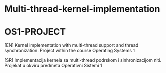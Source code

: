 # Multi-thread-kernel-implementation
# OS1-PROJECT
[EN]
Kernel implementation with multi-thread support and thread synchronization. Project within the course Operating Systems 1

[SR]
Implementacija kernela sa multi-thread podrskom i sinhronizacijom niti. Projekat u okviru predmeta Operativni Sistemi 1
